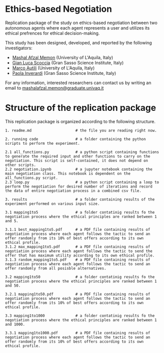 # Ethics-based Negotiation
Replication package of the study on ethics-based negotiation between two autonomous agents where each agent represents a user and utilizes its ethical prefrences for ethical decision-making.

This study has been designed, developed, and reported by the following investigators:

- [Mashal Afzal Memon](https://scholar.google.com/citations?user=Mnu_k-8AAAAJ&hl=en) (University of L'Aquila, Italy)
- [Gian Luca Scoccia](https://scholar.google.com/citations?user=y8EX4DAAAAAJ&hl=en) (Gran Sasso Science Institute, Italy)
- [Marco Autili](https://scholar.google.com/citations?user=s8F7eWIAAAAJ&hl=en&oi=ao) (University of L'Aquila, Italy)
- [Paola Inverardi](https://scholar.google.com/citations?user=x8XlRFgAAAAJ&hl=en&oi=ao) (Gran Sasso Science Institute, Italy)

For any information, interested researchers can contact us by writing an email to [mashalafzal.memon@graduate.univaq.it](mailto:mashalafzal.memon@graduate.univaq.it)

# Structure of the replication package
This replication package is organized according to the following structure.
```
1. readme.md                    # the file you are reading right now.

2. running code                 # a folder containing the python scripts to perform the experiment.

2.1 all_functions.py            # a python script containing functions to generate the required input and other functions to carry on the negotiation. This script is self-contained, it does not depend on other scripts.
2.2 negotiation.ipynb           # a jupyter notebook containing the main negotiation class. This notebook is dependent on the all_functions.py script.
2.3 loop.py                     # a python script containing a loop to perform the negotiation for desired number of iterations and record the data of entire negotiation process in a combined csv file.

3. results                      # a folder containing results of the experiment performed on various input size.

3.1 mapping1to5                 # a folder contatinig results fo the negotiation process where the ethical principles are ranked between 1 and 5.

3.1.1 best_mapping1to5.pdf      # a PDF file containing results of negotiation process where each agent follows the tactic to send an offer randomly from its 10% of best offers according to its own ethical profile.
3.1.2 max_mapping1to5.pdf       # a PDF file containing results of negotiation process where each agent follows the tactic to send the offer that has maximum utility according to its own ethical profile.
3.1.3 random_mapping1to5.pdf    # a PDF file containing results of negotiation process where each agent follows the tactic to send an offer randomly from all posisble alternatives.

3.2 mapping1to50                # a folder contatinig results fo the negotiation process where the ethical principles are ranked between 1 and 50.

3.2.1 mapping1to50.pdf          # a PDF file containing results of negotiation process where each agent follows the tactic to send an offer randomly from its 10% of best offers according to its own ethical profile.

3.3 mapping1to1000              # a folder contatinig results fo the negotiation process where the ethical principles are ranked between 1 and 1000.

3.3.1 mapping1to1000.pdf        # a PDF file containing results of negotiation process where each agent follows the tactic to send an offer randomly from its 10% of best offers according to its own ethical profile. 
